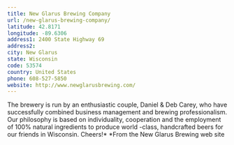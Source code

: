 ```yaml
---
title: New Glarus Brewing Company
url: /new-glarus-brewing-company/
latitude: 42.8171
longitude: -89.6306
address1: 2400 State Highway 69
address2: 
city: New Glarus
state: Wisconsin
code: 53574
country: United States
phone: 608-527-5850
website: http://www.newglarusbrewing.com/
---
```

The brewery is run by an enthusiastic couple, Daniel & Deb Carey, who have successfully combined business management and brewing professionalism. Our philosophy is based on individuality, cooperation and the employment of 100% natural ingredients to produce world -class, handcrafted beers for our friends in Wisconsin. Cheers!*  *From the New Glarus Brewing web site
